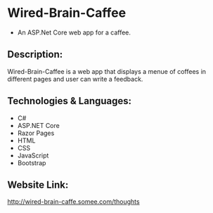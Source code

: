 # Wired-Brain-Caffee
- An ASP.Net Core web app for a caffee.

## Description:
Wired-Brain-Caffee is a web app that displays a menue of coffees in different pages and user can write a feedback.

## Technologies & Languages:
- C#
- ASP.NET Core
- Razor Pages
- HTML
- CSS
- JavaScript
- Bootstrap

## Website Link:
http://wired-brain-caffe.somee.com/thoughts

